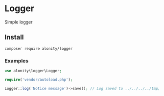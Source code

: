 # Logger
Simple logger

## Install

`composer require alonity/logger`

### Examples
```php
use alonity\logger\Logger;

require('vendor/autoload.php');

Logger::log('Notice message')->save(); // Log saved to ../../../../tmp/logs/notice.php
```